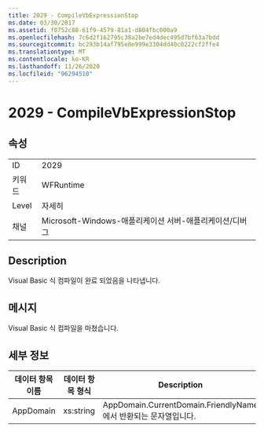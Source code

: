 ```yaml
---
title: 2029 - CompileVbExpressionStop
ms.date: 03/30/2017
ms.assetid: f0752c88-61f9-4579-81a1-d804fbc000a9
ms.openlocfilehash: 7c6d2f162795c38a2be7ed4dec495d7bf63a7bdd
ms.sourcegitcommit: bc293b14af795e0e999e3304dd40c0222cf2ffe4
ms.translationtype: MT
ms.contentlocale: ko-KR
ms.lasthandoff: 11/26/2020
ms.locfileid: "96294510"
---
```

# <a name="2029---compilevbexpressionstop"></a>2029 - CompileVbExpressionStop

## <a name="properties"></a>속성  
  
|||  
|-|-|  
|ID|2029|  
|키워드|WFRuntime|  
|Level|자세히|  
|채널|Microsoft-Windows-애플리케이션 서버-애플리케이션/디버그|  
  
## <a name="description"></a>Description  

 Visual Basic 식 컴파일이 완료 되었음을 나타냅니다.  
  
## <a name="message"></a>메시지  

 Visual Basic 식 컴파일을 마쳤습니다.  
  
## <a name="details"></a>세부 정보  
  
|데이터 항목 이름|데이터 항목 형식|Description|  
|--------------------|--------------------|-----------------|  
|AppDomain|xs:string|AppDomain.CurrentDomain.FriendlyName에서 반환되는 문자열입니다.|
